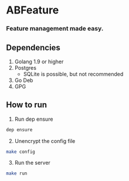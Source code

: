 # ABFeature
### Feature management made easy.

## Dependencies
1. Golang 1.9 or higher
2. Postgres
    - SQLite is possible, but not recommended
3. Go Deb
4. GPG

## How to run

1. Run dep ensure
```bash
dep ensure
```

2. Unencrypt the config file
```bash
make config
```

3. Run the server
```bash
make run
```
